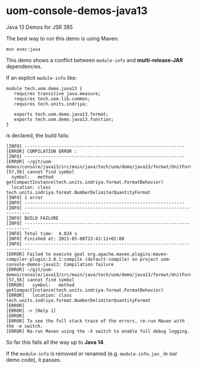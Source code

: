 # uom-console-demos-java13
Java 13 Demos for JSR 385

The best way to run this demo is using Maven:
```
mvn exec:java
```

This demo shows a conflict between `module-info` and **multi-release-JAR** dependencies. 

If an explicit `module-info` like:
```
module tech.uom.demo.java13 {
   requires transitive java.measure;
   requires tech.uom.lib.common;
   requires tech.units.indriya;

   exports tech.uom.demo.java13.format;
   exports tech.uom.demo.java13.function;
}
```
is declared, the build fails:
```
[INFO] -------------------------------------------------------------
[ERROR] COMPILATION ERROR :
[INFO] -------------------------------------------------------------
[ERROR] ~/git/uom-demos/console/java13/src/main/java/tech/uom/demo/java13/format/UnitFormatDemo.java:[57,56] cannot find symbol
  symbol:   method getCompactInstance(tech.units.indriya.format.FormatBehavior)
  location: class tech.units.indriya.format.NumberDelimiterQuantityFormat
[INFO] 1 error
[INFO] -------------------------------------------------------------
[INFO] ------------------------------------------------------------------------
[INFO] BUILD FAILURE
[INFO] ------------------------------------------------------------------------
[INFO] Total time:  4.024 s
[INFO] Finished at: 2021-05-08T23:43:11+02:00
[INFO] ------------------------------------------------------------------------
[ERROR] Failed to execute goal org.apache.maven.plugins:maven-compiler-plugin:3.8.1:compile (default-compile) on project uom-console-demos-java13: Compilation failure
[ERROR] ~/git/uom-demos/console/java13/src/main/java/tech/uom/demo/java13/format/UnitFormatDemo.java:[57,56] cannot find symbol
[ERROR]   symbol:   method getCompactInstance(tech.units.indriya.format.FormatBehavior)
[ERROR]   location: class tech.units.indriya.format.NumberDelimiterQuantityFormat
[ERROR]
[ERROR] -> [Help 1]
[ERROR]
[ERROR] To see the full stack trace of the errors, re-run Maven with the -e switch.
[ERROR] Re-run Maven using the -X switch to enable full debug logging.
```

So far this fails all the way up to **Java 14**. 

If the `module-info` is removed or renamed (e.g. `module-info.jav_` in our demo code), it passes.